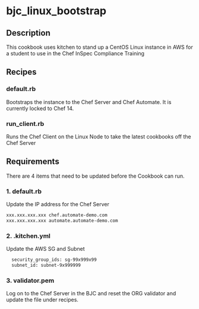 # bjc_linux_bootstrap

## Description
This cookbook uses kitchen to stand up a CentOS Linux instance in AWS for a student to use in the Chef InSpec Compliance Training

## Recipes

### default.rb
Bootstraps the instance to the Chef Server and Chef Automate.  It is currently locked to Chef 14.

### run_client.rb
Runs the Chef Client on the Linux Node to take the latest cookbooks off the Chef Server

## Requirements
There are 4 items that need to be updated before the Cookbook can run.

### 1. default.rb
Update the IP address for the Chef Server

```bash
xxx.xxx.xxx.xxx chef.automate-demo.com
xxx.xxx.xxx.xxx automate.automate-demo.com
```

### 2. .kitchen.yml
Update the AWS SG and Subnet

```bash
  security_group_ids: sg-99x999x99
  subnet_id: subnet-9x999999
```

### 3. validator.pem
Log on to the Chef Server in the BJC and reset the ORG validator and update the file under recipes.
